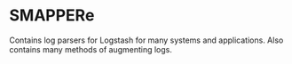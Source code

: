 # SMAPPERe
Contains log parsers for Logstash for many systems and applications. Also contains many methods of augmenting logs.
